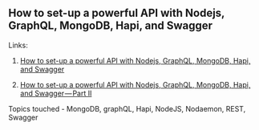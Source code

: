 ## How to set-up a powerful API with Nodejs, GraphQL, MongoDB, Hapi, and Swagger

Links: 
1. [How to set-up a powerful API with Nodejs, GraphQL, MongoDB, Hapi, and Swagger](https://medium.freecodecamp.org/how-to-setup-a-powerful-api-with-nodejs-graphql-mongodb-hapi-and-swagger-e251ac189649)

2. [How to set-up a powerful API with Nodejs, GraphQL, MongoDB, Hapi, and Swagger — Part II
](https://medium.com/@wesharehoodies/how-to-set-up-a-powerful-api-with-nodejs-graphql-mongodb-hapi-and-swagger-part-ii-80266790a3ac)


Topics touched - MongoDB, graphQL, Hapi, NodeJS, Nodaemon, REST, Swagger